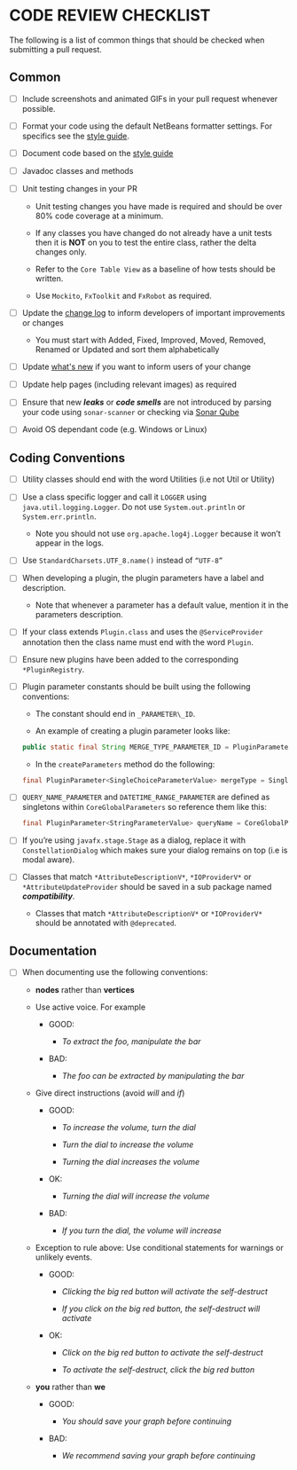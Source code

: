 # CODE REVIEW CHECKLIST

The following is a list of common things that should be checked when
submitting a pull request.


## Common

- [ ] Include screenshots and animated GIFs in your pull request
    whenever possible.

- [ ] Format your code using the default NetBeans formatter settings.
    For specifics see the [style guide](STYLE_GUIDELINES.md).

- [ ] Document code based on the [style guide](STYLE_GUIDELINES.md)

- [ ] Javadoc classes and methods

- [ ] Unit testing changes in your PR

    - Unit testing changes you have made is required and should be
    over 80% code coverage at a minimum.

    - If any classes you have changed do not already have a unit tests
    then it is **NOT** on you to test the entire class, rather the
    delta changes only.

    - Refer to the `Core Table View` as a baseline of how tests should
    be written.

    - Use `Mockito`, `FxToolkit` and `FxRobot` as required.

- [ ] Update the [change log](CHANGELOG.md) to inform developers of
    important improvements or changes

    -   You must start with Added, Fixed, Improved, Moved, Removed,
        Renamed or Updated and sort them alphabetically

- [ ] Update [what's new](CoreWhatsNewView/src/au/gov/asd/tac/constellation/views/whatsnew/whatsnew.txt)
    if you want to inform users of your change

- [ ] Update help pages (including relevant images) as required

- [ ] Ensure that new ***leaks*** or ***code smells*** are not
    introduced by parsing your code using `sonar-scanner` or checking
    via [Sonar Qube](https://sonarcloud.io)

- [ ] Avoid OS dependant code (e.g. Windows or Linux)


## Coding Conventions

- [ ] Utility classes should end with the word Utilities (i.e not Util
    or Utility)

- [ ] Use a class specific logger and call it `LOGGER` using
    `java.util.logging.Logger`. Do not use `System.out.println` or
    `System.err.println`.

    -   Note you should not use `org.apache.log4j.Logger` because it
        won’t appear in the logs.

- [ ] Use `StandardCharsets.UTF_8.name()` instead of `“UTF-8”`

- [ ] When developing a plugin, the plugin parameters have a label and
    description.

    -   Note that whenever a parameter has a default value, mention it
        in the parameters description.

- [ ] If your class extends `Plugin.class` and uses the
    `@ServiceProvider` annotation then the class name must end with the
    word `Plugin`.

- [ ] Ensure new plugins have been added to the corresponding
    `*PluginRegistry`.

- [ ] Plugin parameter constants should be built using the following
    conventions:

    -   The constant should end in `_PARAMETER\_ID`.

    -   An example of creating a plugin parameter looks like:

    ``` java
    public static final String MERGE_TYPE_PARAMETER_ID = PluginParameter.buildId(MergeNodesPlugin.class, "merge_type");
    ```

    -   In the `createParameters` method do the following:

    ``` java
    final PluginParameter<SingleChoiceParameterValue> mergeType = SingleChoiceParameterType.build(MERGE_TYPE_PARAMETER_ID);
    ```

- [ ] `QUERY_NAME_PARAMETER` and `DATETIME_RANGE_PARAMETER` are defined
    as singletons within `CoreGlobalParameters` so reference them like this:

    ``` java
    final PluginParameter<StringParameterValue> queryName = CoreGlobalParameters.QUERY_NAME_PARAMETER;
    ```

- [ ] If you’re using `javafx.stage.Stage` as a dialog, replace it with
    `ConstellationDialog` which makes sure your dialog remains on top
    (i.e is modal aware).

- [ ] Classes that match `*AttributeDescriptionV*`, `*IOProviderV*` or
    `*AttributeUpdateProvider` should be saved in a sub package named
    ***compatibility***.

    -   Classes that match `*AttributeDescriptionV*` or `*IOProviderV*`
        should be annotated with `@deprecated`.


## Documentation

- [ ] When documenting use the following conventions:

    -   **nodes** rather than **vertices**

    -   Use active voice. For example

        -   GOOD:

            -   *To extract the foo, manipulate the bar*

        -   BAD:

            -   *The foo can be extracted by manipulating the bar*

    -   Give direct instructions (avoid *will* and *if*)

        -   GOOD:

            -   *To increase the volume, turn the dial*

            -   *Turn the dial to increase the volume*

            -   *Turning the dial increases the volume*

        -   OK:

            -   *Turning the dial will increase the volume*

        -   BAD:

            -   *If you turn the dial, the volume will increase*

    -   Exception to rule above: Use conditional statements for warnings
        or unlikely events.

        -   GOOD:

            -   *Clicking the big red button will activate the
                self-destruct*

            -   *If you click on the big red button, the self-destruct
                will activate*

        -   OK:

            -   *Click on the big red button to activate the
                self-destruct*

            -   *To activate the self-destruct, click the big red
                button*

    -   **you** rather than **we**

        -   GOOD:

            -   *You should save your graph before continuing*

        -   BAD:
            -   *We recommend saving your graph before continuing*

